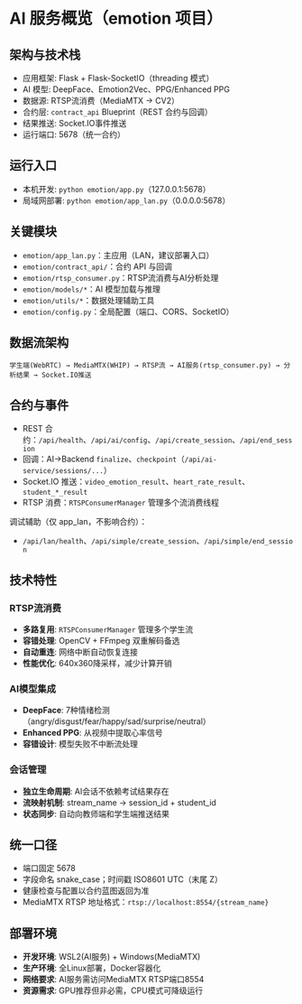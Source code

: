 # AI 服务概览（emotion 项目）

## 架构与技术栈
- 应用框架: Flask + Flask-SocketIO（threading 模式）
- AI 模型: DeepFace、Emotion2Vec、PPG/Enhanced PPG
- 数据源: RTSP流消费（MediaMTX → CV2）
- 合约层: `contract_api` Blueprint（REST 合约与回调）
- 结果推送: Socket.IO事件推送
- 运行端口: 5678（统一合约）

## 运行入口
- 本机开发: `python emotion/app.py`（127.0.0.1:5678）
- 局域网部署: `python emotion/app_lan.py`（0.0.0.0:5678）

## 关键模块
- `emotion/app_lan.py`：主应用（LAN，建议部署入口）
- `emotion/contract_api/`：合约 API 与回调
- `emotion/rtsp_consumer.py`：RTSP流消费与AI分析处理
- `emotion/models/*`：AI 模型加载与推理
- `emotion/utils/*`：数据处理辅助工具
- `emotion/config.py`：全局配置（端口、CORS、SocketIO）

## 数据流架构
```
学生端(WebRTC) → MediaMTX(WHIP) → RTSP流 → AI服务(rtsp_consumer.py) → 分析结果 → Socket.IO推送
```

## 合约与事件
- REST 合约：`/api/health`、`/api/ai/config`、`/api/create_session`、`/api/end_session`
- 回调：AI→Backend `finalize`、`checkpoint`（`/api/ai-service/sessions/...`）
- Socket.IO 推送：`video_emotion_result`、`heart_rate_result`、`student_*_result`
- RTSP 消费：`RTSPConsumerManager` 管理多个流消费线程

调试辅助（仅 app_lan，不影响合约）：
- `/api/lan/health`、`/api/simple/create_session`、`/api/simple/end_session`

## 技术特性

### RTSP流消费
- **多路复用**: `RTSPConsumerManager` 管理多个学生流
- **容错处理**: OpenCV + FFmpeg 双重解码备选
- **自动重连**: 网络中断自动恢复连接
- **性能优化**: 640x360降采样，减少计算开销

### AI模型集成
- **DeepFace**: 7种情绪检测（angry/disgust/fear/happy/sad/surprise/neutral）
- **Enhanced PPG**: 从视频中提取心率信号
- **容错设计**: 模型失败不中断流处理

### 会话管理
- **独立生命周期**: AI会话不依赖考试结果存在
- **流映射机制**: stream_name → session_id + student_id
- **状态同步**: 自动向教师端和学生端推送结果

## 统一口径
- 端口固定 5678
- 字段命名 snake_case；时间戳 ISO8601 UTC（末尾 Z）
- 健康检查与配置以合约蓝图返回为准
- MediaMTX RTSP 地址格式：`rtsp://localhost:8554/{stream_name}`

## 部署环境
- **开发环境**: WSL2(AI服务) + Windows(MediaMTX)
- **生产环境**: 全Linux部署，Docker容器化
- **网络要求**: AI服务需访问MediaMTX RTSP端口8554
- **资源需求**: GPU推荐但非必需，CPU模式可降级运行